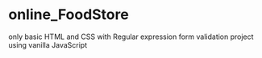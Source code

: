 # online_FoodStore
only basic HTML and CSS with Regular expression form validation project using vanilla JavaScript
